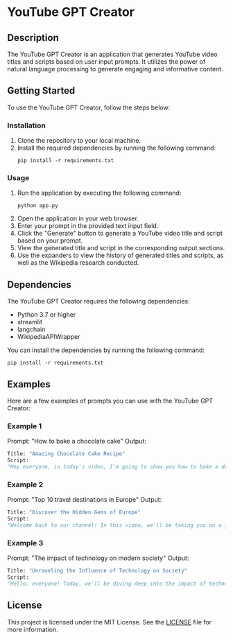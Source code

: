 # YouTube GPT Creator

## Description
The YouTube GPT Creator is an application that generates YouTube video titles and scripts based on user input prompts. It utilizes the power of natural language processing to generate engaging and informative content.

## Getting Started
To use the YouTube GPT Creator, follow the steps below:

### Installation
1. Clone the repository to your local machine.
2. Install the required dependencies by running the following command:
   ```
   pip install -r requirements.txt
   ```

### Usage
1. Run the application by executing the following command:
   ```
   python app.py
   ```
2. Open the application in your web browser.
3. Enter your prompt in the provided text input field.
4. Click the "Generate" button to generate a YouTube video title and script based on your prompt.
5. View the generated title and script in the corresponding output sections.
6. Use the expanders to view the history of generated titles and scripts, as well as the Wikipedia research conducted.

## Dependencies
The YouTube GPT Creator requires the following dependencies:

- Python 3.7 or higher
- streamlit
- langchain
- WikipediaAPIWrapper

You can install the dependencies by running the following command:
```
pip install -r requirements.txt
```

## Examples
Here are a few examples of prompts you can use with the YouTube GPT Creator:

### Example 1
Prompt: "How to bake a chocolate cake"
Output:
```python
Title: "Amazing Chocolate Cake Recipe"
Script:
"Hey everyone, in today's video, I'm going to show you how to bake a delicious chocolate cake from scratch. But before we get started, make sure you have all the ingredients ready..."
```

### Example 2
Prompt: "Top 10 travel destinations in Europe"
Output:
```python
Title: "Discover the Hidden Gems of Europe"
Script:
"Welcome back to our channel! In this video, we'll be taking you on a journey to explore the top 10 travel destinations in Europe. From stunning architecture to breathtaking landscapes, Europe has it all..."
```

### Example 3
Prompt: "The impact of technology on modern society"
Output:
```python
Title: "Unraveling the Influence of Technology on Society"
Script:
"Hello, everyone! Today, we'll be diving deep into the impact of technology on modern society. From the way we communicate to the way we work, technology has revolutionized every aspect of our lives..."
```

## License
This project is licensed under the MIT License. See the [LICENSE](LICENSE) file for more information.
